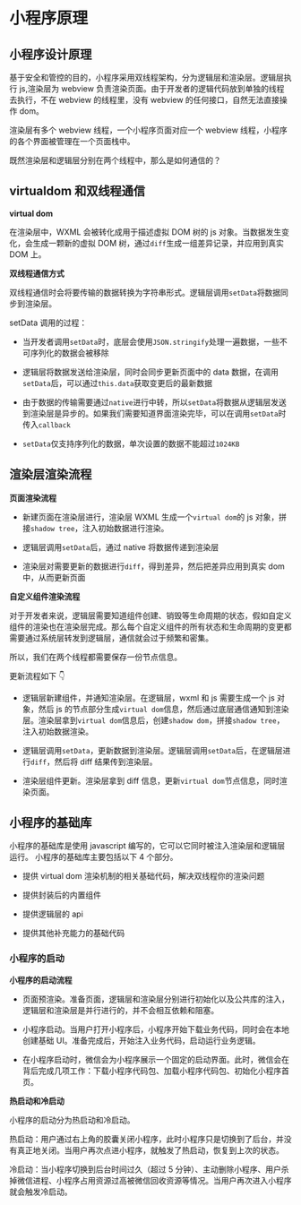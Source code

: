# 小程序原理

## 小程序设计原理

基于安全和管控的目的，小程序采用双线程架构，分为逻辑层和渲染层。逻辑层执行 js,渲染层为 webview 负责渲染页面。由于开发者的逻辑代码放到单独的线程去执行，不在 webview 的线程里，没有 webview 的任何接口，自然无法直接操作 dom。

渲染层有多个 webview 线程，一个小程序页面对应一个 webview 线程，小程序的各个界面被管理在一个页面栈中。

既然渲染层和逻辑层分别在两个线程中，那么是如何通信的？

## virtualdom 和双线程通信

**virtual dom**

在渲染层中，WXML 会被转化成用于描述虚拟 DOM 树的 js 对象。当数据发生变化，会生成一颗新的虚拟 DOM 树，通过`diff`生成一组差异记录，并应用到真实 DOM 上。

**双线程通信方式**

双线程通信时会将要传输的数据转换为字符串形式。逻辑层调用`setData`将数据同步到渲染层。

setData 调用的过程：

-   当开发者调用`setData`时，底层会使用`JSON.stringify`处理一遍数据，一些不可序列化的数据会被移除

-   逻辑层将数据发送给渲染层，同时会同步更新页面中的 data 数据，在调用`setData`后，可以通过`this.data`获取变更后的最新数据

-   由于数据的传输需要通过`native`进行中转，所以`setData`将数据从逻辑层发送到渲染层是异步的。如果我们需要知道界面渲染完毕，可以在调用`setData`时传入`callback`

-   `setData`仅支持序列化的数据，单次设置的数据不能超过`1024KB`

## 渲染层渲染流程

**页面渲染流程**

-   新建页面在渲染层进行，渲染层 WXML 生成一个`virtual dom`的 js 对象，拼接`shadow tree`，注入初始数据进行渲染。

-   逻辑层调用`setData`后，通过 native 将数据传递到渲染层

-   渲染层对需要更新的数据进行`diff`，得到差异，然后把差异应用到真实 dom 中，从而更新页面

**自定义组件渲染流程**

对于开发者来说，逻辑层需要知道组件创建、销毁等生命周期的状态，假如自定义组件的渲染也在渲染层完成。那么每个自定义组件的所有状态和生命周期的变更都需要通过系统层转发到逻辑层，通信就会过于频繁和密集。

所以，我们在两个线程都需要保存一份节点信息。

更新流程如下 👇

-   逻辑层新建组件，并通知渲染层。在逻辑层，wxml 和 js 需要生成一个 js 对象，然后 js 的节点部分生成`virtual dom`信息，然后通过底层通信通知到渲染层。渲染层拿到`virtual dom`信息后，创建`shadow dom`，拼接`shadow tree`，注入初始数据渲染。

-   逻辑层调用`setData`，更新数据到渲染层。逻辑层调用`setData`后，在逻辑层进行`diff`，然后将 diff 结果传到渲染层。

-   渲染层组件更新。渲染层拿到 diff 信息，更新`virtual dom`节点信息，同时渲染页面。

## 小程序的基础库

小程序的基础库是使用 javascript 编写的，它可以它同时被注入渲染层和逻辑层运行。
小程序的基础库主要包括以下 4 个部分。

-   提供 virtual dom 渲染机制的相关基础代码，解决双线程你的渲染问题

-   提供封装后的内置组件

-   提供逻辑层的 api

-   提供其他补充能力的基础代码

### 小程序的启动

**小程序的启动流程**

-   页面预渲染。准备页面，逻辑层和渲染层分别进行初始化以及公共库的注入，逻辑层和渲染层是并行进行的，并不会相互依赖和阻塞。

-   小程序启动。当用户打开小程序后，小程序开始下载业务代码，同时会在本地创建基础 UI。准备完成后，开始注入业务代码，启动运行业务逻辑。

-   在小程序启动时，微信会为小程序展示一个固定的启动界面。此时，微信会在背后完成几项工作：下载小程序代码包、加载小程序代码包、初始化小程序首页。

**热启动和冷启动**

小程序的启动分为热启动和冷启动。

热启动：用户通过右上角的胶囊关闭小程序，此时小程序只是切换到了后台，并没有真正地关闭。当用户再次点进小程序，就触发了热启动，恢复到上次的状态。

冷启动：当小程序切换到后台时间过久（超过 5 分钟）、主动删除小程序、用户杀掉微信进程、小程序占用资源过高被微信回收资源等情况。当用户再次进入小程序就会触发冷启动。
